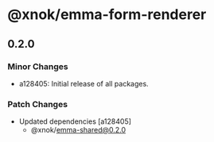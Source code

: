 # @xnok/emma-form-renderer

## 0.2.0

### Minor Changes

- a128405: Initial release of all packages.

### Patch Changes

- Updated dependencies [a128405]
  - @xnok/emma-shared@0.2.0
